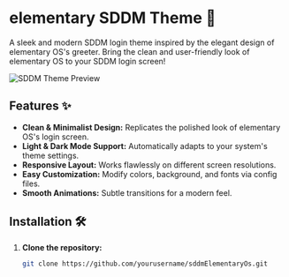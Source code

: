 # elementary SDDM Theme 🚀

A sleek and modern SDDM login theme inspired by the elegant design of elementary OS's greeter. Bring the clean and user-friendly look of elementary OS to your SDDM login screen!

![SDDM Theme Preview](screenshots/preview.png) <!-- You can add your own screenshot here -->

## Features ✨

- **Clean & Minimalist Design:** Replicates the polished look of elementary OS's login screen.
- **Light & Dark Mode Support:** Automatically adapts to your system's theme settings.
- **Responsive Layout:** Works flawlessly on different screen resolutions.
- **Easy Customization:** Modify colors, background, and fonts via config files.
- **Smooth Animations:** Subtle transitions for a modern feel.

## Installation 🛠️

1. **Clone the repository:**
   ```bash
   git clone https://github.com/yourusername/sddmElementaryOs.git
